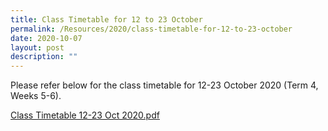```yaml
---
title: Class Timetable for 12 to 23 October
permalink: /Resources/2020/class-timetable-for-12-to-23-october
date: 2020-10-07
layout: post
description: ""
---
```

Please refer below for the class timetable for 12-23 October 2020 (Term 4, Weeks 5-6).  
  
[Class Timetable 12-23 Oct 2020.pdf](https://www-bpghs-moe-edu-sg-admin.cwp.sg/qql/slot/u148/BPGHS%202020/Announcements%20&%20Updates/Class%20Timetable%2012-23%20Oct%202020.pdf)